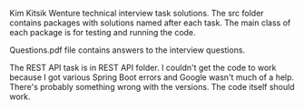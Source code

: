 Kim Kitsik
Wenture technical interview task solutions. The src folder contains packages with solutions named after each task. The main class of each package is for testing and running the code.

Questions.pdf file contains answers to the interview questions.

The REST API task is in REST API folder. I couldn't get the code to work because I got various Spring Boot errors and Google wasn't much of a help. There's probably something wrong with the versions. The code itself should work.
